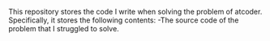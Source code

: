 This repository stores the code I write when solving the problem of atcoder.
Specifically, it stores the following contents:
-The source code of the problem that I struggled to solve. 

